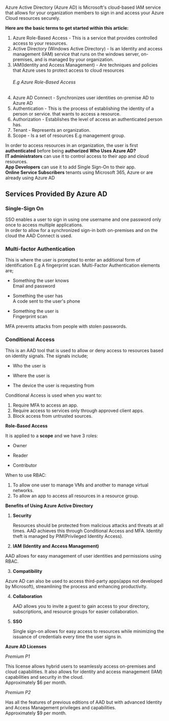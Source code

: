 Azure Active Directory (Azure AD) is Microsoft's cloud-based IAM service that allows for your organization members to sign in and access your Azure Cloud resources securely. 

**Here are the basic terms to get started within this article:**
1.  ​Azure Role-Based Access - This is a service that provides controlled access to your 
    resources.
2. Active Directory (Windows Active Directory) - Is an Identity and access management 
    (IAM) 
    service that runs on the windows server, on-premises, and is managed by your 
    organization.
3. IAM(Identity and Access Management) - Are techniques and policies that Azure uses 
    to protect access to cloud resources 
    <h6>E.g  Azure Role-Based Access</h6>
4. Azure AD Connect - Synchronizes user identities on-premise AD to Azure AD
5. Authentication - This is the process of establishing the identity of a person or service. 
    that wants to access a resource.
6. Authorization - Establishes the level of access an authenticated person has. 
7. Tenant - Represents an organization.
8. Scope - Is a set of resources E.g management group.

In order to access resources in an organization, the user is first **authenticated** 
before being **authorized**
**Who Uses Azure AD?**<br>
**IT administrators** can use it to control access to their app and cloud resources.<br>
**App Developers** can use it to add Single Sign-On to their app.<br>
**Online Service Subscribers** tenants using Microsoft 365, Azure or are already using Azure AD<br>
 
<h2>Services Provided By Azure AD</h2>
 <h3> Single-Sign On</h3>
SSO enables a user to sign in using one username and one password only once to access multiple applications.<br>
In order to allow for a synchronized sign-in both on-premises and on the cloud the AAD Connect is used.
<h3> Multi-factor Authentication</h3>
This is where the user is prompted to enter an additional form of identification E.g A fingerprint scan.
Multi-Factor Authentication elements are;
 
- Something the user knows <br>
    Email and password

- Something the user has<br>
  A code sent to the user's phone

- Something the user is<br>
   Fingerprint scan

MFA prevents attacks from people with stolen passwords.

<h3>Conditional Access</h3>
This is an AAD tool that is used to allow or deny access to resources based on identity signals.
The signals include;
     
- Who the user is

- Where the user is

- The device the user is requesting from

Conditional Access is used when you want to:

1. Require MFA to access an app.
2. Require access to services only through approved client apps.
3. Block access from untrusted sources.

**Role-Based Access**

It is applied to a **scope** and we have 3 roles:

 
-   Owner

- Reader

- Contributor

When to use RBAC:
 
1. To allow one user to manage VMs and another to manage virtual networks.
2. To allow an app to access all resources in a resource group.

**Benefits of Using Azure Active Directory**

1. **Security**
    <p>Resources should be protected from malicious attacks and threats at all times. 
    AAD achieves this through Conditional Access and MFA. Identity theft is managed by PIM(Privileged Identity Access).</p>

2. **IAM (Identity and Access Management)**
<p>AAD allows for easy management of user identities and permissions using RBAC.</p>

3. **Compatibility**
<p>Azure AD can also be used to access third-party apps(apps not developed by Microsoft), streamlining the process and enhancing productivity.</p>

4. **Collaboration**
   <p>AAD allows you to invite a guest to gain access to your directory, subscriptions, and resource groups for easier collaboration.</p>

5. **SSO**
    <p>Single sign-on allows for easy access to resources while minimizing the issuance of credentials every time the user signs in.</p>

**Azure AD Licenses**

*Premium P1*
<p> This license allows hybrid users to seamlessly access on-premises and cloud capabilities. It also allows for identity and access management (IAM) capabilities and security in the cloud.<br>
Approximately $6 per month.</p>

*Premium P2*
<p>Has all the features of previous editions of AAD but with advanced Identity and Access Management privileges and capabilities.<br>
Approximately $9 per month.</p>

